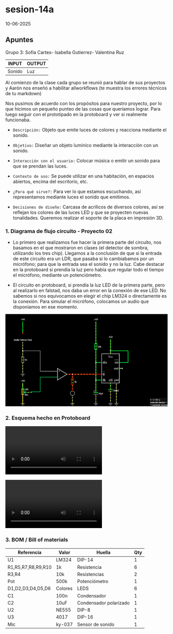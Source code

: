 # sesion-14a
10-06-2025

## Apuntes

Grupo 3: Sofía Cartes- Isabella Gutierrez- Valentina Ruz 

|INPUT|OUTPUT|
|---|---|
|Sonido|Luz|


Al comienzo de la clase cada grupo se reunió para hablar de sus proyectos y Aarón nos enseñó a habilitar allworkflows (te muestra los errores técnicos de tu markdown)


Nos pusimos de acuerdo con los propósitos para nuestro proyecto, por lo que hicimos un pequeño punteo de las cosas que queríamos lograr. Para luego seguir con el prototipado en la protoboard y ver si realmente funcionaba. 

- `Descripción:` Objeto que emite luces de colores y reacciona mediante el sonido.

- `Objetivo:` Diseñar un objeto lumínico mediante la interacción con un sonido.

- `Interacción con el usuario:` Colocar música o emitir un sonido para que se prendan las luces.

- `Contexto de uso:` Se puede utilizar en una habitación, en espacios abiertos, encima del escritorio, etc.

- `¿Para qué sirve?:` Para ver lo que estamos escuchando, así representamos mediante luces el sonido que emitimos.

- `Decisiones de diseño:`  Carcasa de acrílicos de diversos colores, así se reflejan los colores de las luces LED y que se proyecten nuevas tonalidades. Queremos realizar el soporte de la placa en impresión 3D.

### 1. Diagrama de flujo circuito - Proyecto 02

- Lo primero que realizamos fue hacer la primera parte del circuito, nos basamos en el que mostraron en clases (el detector de sombra, utilizando los tres chip). Llegamos a la conclusión de que si la entrada de este circuito era un LDR, que pasaba si lo cambiabamos por un micrófono; para que la entrada sea el sonido y no la luz. Cabe destacar en la protoboard si prendía la luz pero había que regular todo el tiempo el micrófono, mediante un potenciómetro.

- El circuito en protoboard, si prendía la luz LED de la primera parte, pero al realizarlo en falstad, nos daba un error en la conexión de ese LED. No sabemos si nos equivocamos en elegir el chip LM324 o directamente es la conexión. Para simular el micrófono, colocamos un audio que disponíamos en ese momento.

![diagrama-circuito](./archivos/diagrama-circuito.png)

### 2. Esquema hecho en Protoboard

![prototipo-protoboard](./archivos/prototipo-protoboard.mp4)

![prototipo-protoboard2](./archivos/prototipo-protoboard2.mp4)

### 3. BOM / Bill of materials

|Referencia|Valor|Huella|Qty|
|---|---|---|---|
|U1|LM324|DIP-14|1|
|R1,R5,R7,R8,R9,R10|1k|Resistencia|6|
|R3,R4|10k|Resistencias|2|
|Pot|500k|Potenciómetro|1|
|D1,D2,D3,D4,D5,D6|Colores|LEDS|6|
|C1|100n|Condensador|1|
|C2|10uF|Condensador polarizado|1|
|U2|NE555|DIP-8|1|
|U3|4017|DIP-16|1|
|Mic|ky-037|Sensor de sonido|1|



